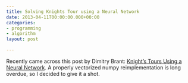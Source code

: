 ```yaml
---
title: Solving Knights Tour using a Neural Network
date: 2013-04-11T00:00:00.000+00:00
categories:
- programming
- algorithm
layout: post

---
```

Recently came across this post by Dimitry Brant: [Knight’s Tours Using a Neural Network](https://dmitrybrant.com/knights-tour). A properly vectorized numpy reimplementation is long overdue, so I decided to give it a shot.  